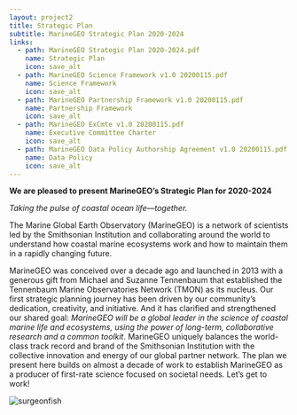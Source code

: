 ```yaml
---
layout: project2
title: Strategic Plan
subtitle: MarineGEO Strategic Plan 2020-2024
links:
  - path: MarineGEO Strategic Plan 2020-2024.pdf
    name: Strategic Plan
    icon: save_alt
  - path: MarineGEO Science Framework v1.0 20200115.pdf
    name: Science Framework
    icon: save_alt
  - path: MarineGEO Partnership Framework v1.0 20200115.pdf
    name: Partnership Framework
    icon: save_alt
  - path: MarineGEO ExCmte v1.0 20200115.pdf
    name: Executive Committee Charter
    icon: save_alt
  - path: MarineGEO Data Policy Authorship Agreement v1.0 20200115.pdf
    name: Data Policy
    icon: save_alt
---
```


**We are pleased to present MarineGEO’s Strategic Plan for 2020-2024**

*Taking the pulse of coastal ocean life—together.*

The Marine Global Earth Observatory (MarineGEO) is a network of scientists led by the Smithsonian Institution and collaborating around the world to understand how coastal marine ecosystems work and how to maintain them in a rapidly changing future.

MarineGEO was conceived over a decade ago and launched in 2013 with a generous gift from Michael and Suzanne Tennenbaum that established the Tennenbaum Marine Observatories Network (TMON) as its nucleus. Our first strategic planning journey has been driven by our community’s dedication, creativity, and initiative. And it has clarified and strengthened our shared goal: *MarineGEO will be a global leader in the science of coastal marine life and ecosystems, using the power of long-term, collaborative research and a common toolkit*. MarineGEO uniquely balances the world-class track record and brand of the Smithsonian Institution with the collective innovation and energy of our global partner network. The plan we present here builds on almost a decade of work to establish MarineGEO as a producer of first-rate science focused on societal needs. Let’s get to work!

![surgeonfish]({{site.baseurl}}/assets/strategic-plan/surgeonfish.png)
